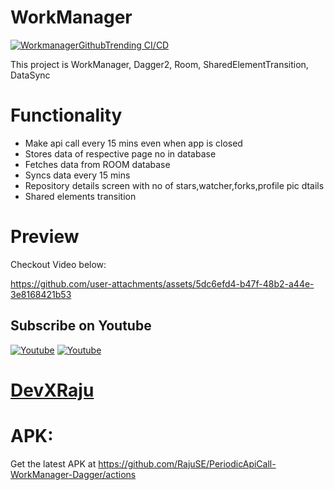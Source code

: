 # WorkManager 

[![WorkmanagerGithubTrending CI/CD](https://github.com/RajuSE/PeriodicApiCall-WorkManager-Dagger/actions/workflows/WorkManagerGithubCICD.yml/badge.svg)](https://github.com/RajuSE/PeriodicApiCall-WorkManager-Dagger/actions/workflows/WorkManagerGithubCICD.yml)

This project is WorkManager, Dagger2, Room, SharedElementTransition, DataSync


# Functionality
 - Make api call every 15 mins even when app is closed
 - Stores data of respective page no in database 
 - Fetches data from ROOM database
 - Syncs data every 15 mins
 - Repository details screen with no of stars,watcher,forks,profile pic dtails
 - Shared elements transition

# Preview 

Checkout Video below:


https://github.com/user-attachments/assets/5dc6efd4-b47f-48b2-a44e-3e8168421b53




## Subscribe on Youtube
<a href="https://www.youtube.com/@devxraju?sub_confirmation=1" target="_blank"><img src="https://img.shields.io/badge/Youtube-FF0000?style=for-the-badge&logo=youtube&logoColor=white" alt="Youtube"></a>
<a href="https://www.youtube.com/@devxraju?sub_confirmation=1" target="_blank"><img src="https://img.shields.io/youtube/channel/subscribers/UC_RvrCPBAz1iMbcGqK70nRA?style=for-the-badge&logo=youtube&logoColor=white" alt="Youtube"></a>
# [DevXRaju](https://www.youtube.com/@devxraju?sub_confirmation=1)


# APK:
Get the latest APK at https://github.com/RajuSE/PeriodicApiCall-WorkManager-Dagger/actions
